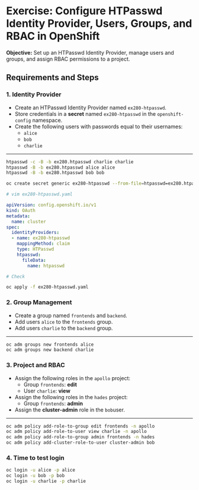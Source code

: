 # Exercise: Configure HTPasswd Identity Provider, Users, Groups, and RBAC in OpenShift

**Objective:** Set up an HTPasswd Identity Provider, manage users and groups, and assign RBAC permissions to a project.

## Requirements and Steps

### 1. Identity Provider
- Create an HTPasswd Identity Provider named `ex280-htpasswd`.
- Store credentials in a **secret** named `ex280-htpasswd` in the `openshift-config` namespace.
- Create the following users with passwords equal to their usernames:
  - `alice`
  - `bob`
  - `charlie`

---

```bash
htpasswd -c -B -b ex280.htpasswd charlie charlie
htpasswd -B -b ex280.htpasswd alice alice
htpasswd -B -b ex280.htpasswd bob bob

oc create secret generic ex280-htpasswd --from-file=htpasswd=ex280.htpasswd -n openshift-config 

# vim ex280-htpasswd.yaml 
```
```yaml
apiVersion: config.openshift.io/v1
kind: OAuth
metadata:
  name: cluster
spec:
  identityProviders:
  - name: ex280-htpasswd 
    mappingMethod: claim
    type: HTPasswd
    htpasswd:
      fileData:
        name: htpasswd
```
```bash
# Check

oc apply -f ex280-htpasswd.yaml
```

### 2. Group Management
- Create a group named `frontends` and `backend`.
- Add users `alice` to the `frontends` group.
- Add users `charlie` to the `backend` group.

---

```bash
oc adm groups new frontends alice
oc adm groups new backend charlie
```

### 3. Project and RBAC
- Assign the following roles in the `apollo` project:
  - Group `frontends`: **edit**
  - User `charlie`: **view**
- Assign the following roles in the `hades` project:
  - Group `frontends`: **admin**
- Assign the **cluster-admin** role in the `bob`user.

---

```bash
oc adm policy add-role-to-group edit frontends -n apollo
oc adm policy add-role-to-user view charlie -n apollo
oc adm policy add-role-to-group admin frontends -n hades
oc adm policy add-cluster-role-to-user cluster-admin bob
```

### 4. Time to test login

```bash
oc login -u alice -p alice
oc login -u bob -p bob
oc login -u charlie -p charlie
```